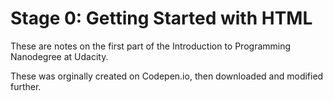 Stage 0: Getting Started with HTML
==================================

These are notes on the first part of the Introduction to Programming Nanodegree 
at Udacity.

These was orginally created on Codepen.io, then downloaded and modified further.
